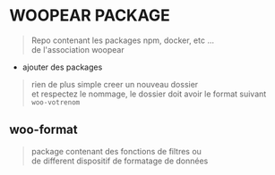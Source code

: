 # WOOPEAR PACKAGE

> Repo contenant les packages npm, docker, etc ...  
> de l'association woopear

- ajouter des packages

> rien de plus simple creer un nouveau dossier  
> et respectez le nommage, le dossier doit avoir le format suivant  
> `woo-votrenom`

## woo-format

> package contenant des fonctions de filtres ou  
> de different dispositif de formatage de données
